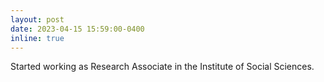 ```yaml
---
layout: post
date: 2023-04-15 15:59:00-0400
inline: true
---
```


Started working as Research Associate in the Institute of Social Sciences.